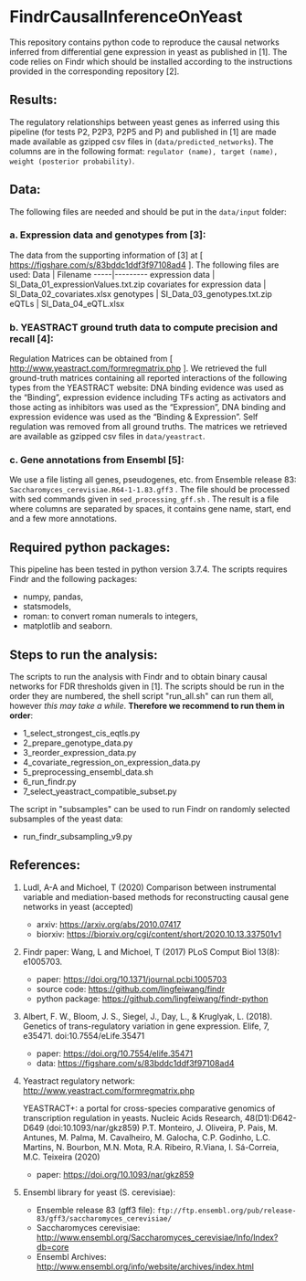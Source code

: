 # FindrCausalInferenceOnYeast

This repository contains python code to reproduce the causal networks inferred from differential gene expression in yeast as published in [1].
The code relies on Findr which should be installed according to the
instructions provided in the corresponding repository [2].

## Results:

The regulatory relationships between yeast genes as inferred using this pipeline (for tests P2, P2P3, P2P5 and P) and published in [1] are made made available as gzipped csv files in (`data/predicted_networks`). The columns are in the following format:
   `regulator (name), target (name), weight (posterior probability)`.

## Data:

The following files are needed and should be put in the `data/input` folder:

### a. Expression data and genotypes from [3]:

The data from the supporting information of [3] at [ https://figshare.com/s/83bddc1ddf3f97108ad4 ].
The following files are used:
Data | Filename
-----|---------
expression data | SI_Data_01_expressionValues.txt.zip
covariates for expression data | SI_Data_02_covariates.xlsx 
genotypes | SI_Data_03_genotypes.txt.zip
eQTLs | SI_Data_04_eQTL.xlsx


### b. YEASTRACT ground truth data to compute precision and recall [4]:

Regulation Matrices can be  obtained from [ http://www.yeastract.com/formregmatrix.php ].
We retrieved the full ground-truth matrices containing all reported interactions of the following types from the YEASTRACT website: DNA binding evidence was used as the “Binding”, expression evidence including TFs acting as activators and those acting as inhibitors was used as the “Expression”, DNA binding and expression evidence was used as the “Binding & Expression”. Self regulation was removed from all ground truths. The matrices we retrieved are available as gzipped csv files in `data/yeastract`.

### c. Gene annotations from Ensembl [5]:

We use a file listing all genes, pseudogenes, etc. from Ensemble release 83: `Saccharomyces_cerevisiae.R64-1-1.83.gff3` .
The file should be processed with sed commands given in  `sed_processing_gff.sh` .
The result is a file where columns are separated by spaces, it contains gene name, start, end and a few more annotations.

## Required python packages:

This pipeline has been tested in python version 3.7.4.
The scripts requires Findr and the following packages:
   - numpy, pandas, 
   - statsmodels,
   - roman: to convert roman numerals to integers,
   - matplotlib and seaborn.


## Steps to run the analysis:

The scripts to run the analysis with Findr and to obtain binary causal networks for FDR thresholds given in [1].
The scripts should be run in the order they are numbered, the shell script "run_all.sh"  can
run them all, however *this may take a while*. **Therefore we recommend to run them in order**:
   - 1_select_strongest_cis_eqtls.py
   - 2_prepare_genotype_data.py
   - 3_reorder_expression_data.py
   - 4_covariate_regression_on_expression_data.py
   - 5_preprocessing_ensembl_data.sh
   - 6_run_findr.py
   - 7_select_yeastract_compatible_subset.py

The script in "subsamples" can be used to run Findr on randomly selected subsamples of the yeast data:
   - run_findr_subsampling_v9.py


## References:

1. Ludl, A-A and Michoel, T (2020) Comparison between instrumental variable and mediation-based methods for reconstructing causal gene networks in yeast
   (accepted)
   - arxiv: https://arxiv.org/abs/2010.07417
   - biorxiv: https://biorxiv.org/cgi/content/short/2020.10.13.337501v1

2. Findr paper:
    Wang, L and  Michoel, T (2017) PLoS Comput Biol 13(8): e1005703.
   - paper: https://doi.org/10.1371/journal.pcbi.1005703
   - source code: https://github.com/lingfeiwang/findr
   - python package: https://github.com/lingfeiwang/findr-python

3. Albert, F. W., Bloom, J. S., Siegel, J., Day, L., & Kruglyak, L. (2018). Genetics of trans-regulatory variation in gene expression. Elife, 7, e35471. doi:10.7554/eLife.35471
   - paper: https://doi.org/10.7554/elife.35471
   - data: https://figshare.com/s/83bddc1ddf3f97108ad4

4. Yeastract regulatory network:
    http://www.yeastract.com/formregmatrix.php

    YEASTRACT+: a portal for cross-species comparative genomics of transcription regulation in yeasts.
    Nucleic Acids Research, 48(D1):D642-D649   (doi:10.1093/nar/gkz859) 
    P.T. Monteiro, J. Oliveira, P. Pais, M. Antunes, M. Palma, M. Cavalheiro, M. Galocha, C.P. Godinho, L.C. Martins, N. Bourbon, M.N. Mota, R.A. Ribeiro, R.Viana, I. Sá-Correia, M.C. Teixeira (2020)
   - paper: https://doi.org/10.1093/nar/gkz859
    
5. Ensembl library for yeast (S. cerevisiae):
   - Ensemble release 83 (gff3 file): `ftp://ftp.ensembl.org/pub/release-83/gff3/saccharomyces_cerevisiae/`
   - Saccharomyces cerevisiae: http://www.ensembl.org/Saccharomyces_cerevisiae/Info/Index?db=core
   - Ensembl Archives: http://www.ensembl.org/info/website/archives/index.html
